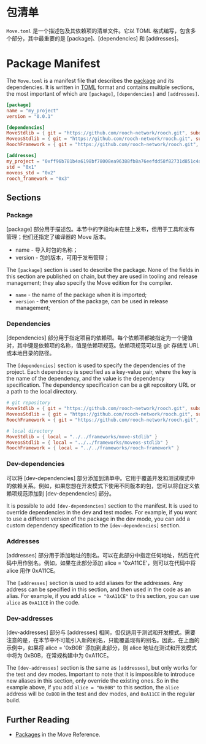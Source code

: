 # 包清单

`Move.toml` 是一个描述包及其依赖项的清单文件。它以 TOML 格式编写，包含多个部分，其中最重要的是 [package]、[dependencies] 和 [addresses]。

# Package Manifest

The `Move.toml` is a manifest file that describes the [package](./packages.md) and its dependencies.
It is written in [TOML](https://toml.io/en/) format and contains multiple sections, the most
important of which are `[package]`, `[dependencies]` and `[addresses]`.

```toml
[package]
name = "my_project"
version = "0.0.1"

[dependencies]
MoveStdlib = { git = "https://github.com/rooch-network/rooch.git", subdir = "frameworks/move-stdlib", rev = "main" }
MoveosStdlib = { git = "https://github.com/rooch-network/rooch.git", subdir = "frameworks/moveos-stdlib", rev = "main" }
RoochFramework = { git = "https://github.com/rooch-network/rooch.git", subdir = "frameworks/rooch-framework", rev = "main" }

[addresses]
my_project = "0xff96b781b4a6198bf78008ea96388fb8a76eefdd58f82731d851c4ae236ca18f"
std = "0x1"
moveos_std = "0x2"
rooch_framework = "0x3"
```

## Sections

### Package

[package] 部分用于描述包。本节中的字段均未在链上发布，但用于工具和发布管理；他们还指定了编译器的 Move 版本。

- name - 导入时包的名称；
- version - 包的版本，可用于发布管理；

The `[package]` section is used to describe the package. None of the fields in this section are
published on chain, but they are used in tooling and release management; they also specify the Move
edition for the compiler.

- `name` - the name of the package when it is imported;
- `version` - the version of the package, can be used in release management;

### Dependencies

[dependencies] 部分用于指定项目的依赖项。每个依赖项都被指定为一个键值对，其中键是依赖项的名称，值是依赖项规范。依赖项规范可以是 git 存储库 URL 或本地目录的路径。

The `[dependencies]` section is used to specify the dependencies of the project. Each dependency is
specified as a key-value pair, where the key is the name of the dependency, and the value is the
dependency specification. The dependency specification can be a git repository URL or a path to the
local directory.

```toml
# git repository
MoveStdlib = { git = "https://github.com/rooch-network/rooch.git", subdir = "frameworks/move-stdlib", rev = "main" }
MoveosStdlib = { git = "https://github.com/rooch-network/rooch.git", subdir = "frameworks/moveos-stdlib", rev = "main" }
RoochFramework = { git = "https://github.com/rooch-network/rooch.git", subdir = "frameworks/rooch-framework", rev = "main" }

# local directory
MoveStdlib = { local = "../../frameworks/move-stdlib" }
MoveosStdlib = { local = "../../frameworks/moveos-stdlib" }
RoochFramework = { local = "../../frameworks/rooch-framework" }
```

### Dev-dependencies

可以将 [dev-dependencies] 部分添加到清单中。它用于覆盖开发和测试模式中的依赖关系。例如，如果您想在开发模式下使用不同版本的包，您可以将自定义依赖项规范添加到 [dev-dependencies] 部分。

It is possible to add `[dev-dependencies]` section to the manifest. It is used to override
dependencies in the dev and test modes. For example, if you want to use a different version of the
package in the dev mode, you can add a custom dependency specification to the
`[dev-dependencies]` section.

### Addresses

[addresses] 部分用于添加地址的别名。可以在此部分中指定任何地址，然后在代码中用作别名。例如，如果在此部分添加 alice = '0xA11CE'，则可以在代码中将 alice 用作 0xA11CE。

The `[addresses]` section is used to add aliases for the addresses. Any address can be specified in
this section, and then used in the code as an alias. For example, if you add `alice = "0xA11CE"` to
this section, you can use `alice` as `0xA11CE` in the code.

### Dev-addresses

[dev-addresses] 部分与 [addresses] 相同，但仅适用于测试和开发模式。需要注意的是，在本节中不可能引入新的别名，只能覆盖现有的别名。因此，在上面的示例中，如果将 alice = '0xB0B' 添加到此部分，则 alice 地址在测试和开发模式中将为 0xB0B，在常规构建中为 0xA11CE。

The `[dev-addresses]` section is the same as `[addresses]`, but only works for the test and dev
modes. Important to note that it is impossible to introduce new aliases in this section, only
override the existing ones. So in the example above, if you add `alice = "0xB0B"` to this section,
the `alice` address will be `0xB0B` in the test and dev modes, and `0xA11CE` in the regular build.

## Further Reading

- [Packages](/reference/packages.html) in the Move Reference.
